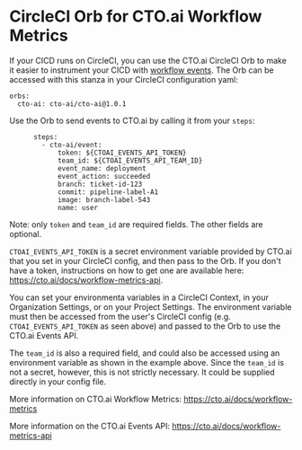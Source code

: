 # CircleCI Orb for CTO.ai Workflow Metrics

If your CICD runs on CircleCI, you can use the CTO.ai CircleCI Orb to make it easier to instrument your CICD with [workflow events](https://cto.ai/docs/workflow-metrics). The Orb can be accessed with this stanza in your CircleCI configuration yaml:

```
orbs:
  cto-ai: cto-ai/cto-ai@1.0.1
```

Use the Orb to send events to CTO.ai by calling it from your `steps`:

```
      steps:
        - cto-ai/event:
            token: ${CTOAI_EVENTS_API_TOKEN}
            team_id: ${CTOAI_EVENTS_API_TEAM_ID}
            event_name: deployment
            event_action: succeeded
            branch: ticket-id-123
            commit: pipeline-label-A1
            image: branch-label-543
            name: user
```

Note: only `token` and `team_id` are required fields. The other fields are optional.

`CTOAI_EVENTS_API_TOKEN` is a secret environment variable provided by CTO.ai that you set in your CircleCI config, and then pass to the Orb. If you don't have a token, instructions on how to get one are available here: https://cto.ai/docs/workflow-metrics-api. 

You can set your environmenta variables in a CircleCI Context, in your Organization Settings, or on your Project Settings. The environment variable must then be accessed from the user's CircleCI config (e.g. `CTOAI_EVENTS_API_TOKEN` as seen above) and passed to the Orb to use the CTO.ai Events API.

The `team_id` is also a required field, and could also be accessed using an environment variable as shown in the example above. Since the `team_id` is not a secret, however, this is not strictly necessary. It could be supplied directly in your config file. 

More information on CTO.ai Workflow Metrics: https://cto.ai/docs/workflow-metrics

More information on the CTO.ai Events API: https://cto.ai/docs/workflow-metrics-api
